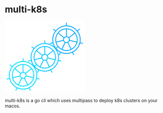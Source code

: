 # multi-k8s

![Alt text](multi-k8s.png)

multi-k8s is a go cli which uses multipass to deploy k8s clusters on your macos.